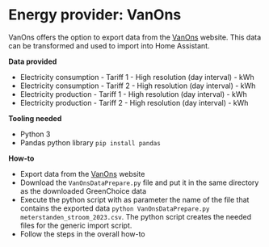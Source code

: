 # Energy provider: VanOns

VanOns offers the option to export data from the [VanOns](https://mijn.vanons.org/overview) website. This data can be transformed and used to import into Home Assistant.

**Data provided**
- Electricity consumption - Tariff 1 - High resolution (day interval) - kWh
- Electricity consumption - Tariff 2 - High resolution (day interval) - kWh
- Electricity production - Tariff 1 - High resolution (day interval) - kWh
- Electricity production - Tariff 2 - High resolution (day interval) - kWh

**Tooling needed**
- Python 3
- Pandas python library ```pip install pandas```

**How-to**
- Export data from the [VanOns](https://mijn.vanons.org/overview) website
- Download the ```VanOnsDataPrepare.py``` file and put it in the same directory as the downloaded GreenChoice data
- Execute the python script with as parameter the name of the file that contains the exported data ```python VanOnsDataPrepare.py meterstanden_stroom_2023.csv```. The python script creates the needed files for the generic import script.
- Follow the steps in the overall how-to
